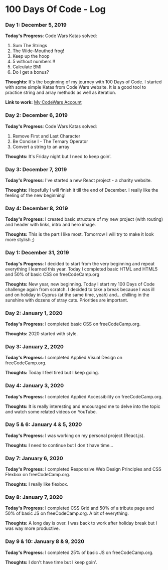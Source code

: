 # 100 Days Of Code - Log

### Day 1: December 5, 2019 

**Today's Progress**: 
Code Wars Katas solved:
1. Sum The Strings
2. The Wide-Mouthed frog!
3. Keep up the hoop
4. 5 without numbers !!
5. Calculate BMI
6. Do I get a bonus?

**Thoughts:** It's the beginning of my journey with 100 Days of Code. I started with some simple Katas from Code Wars website. It is a good tool to practice string and array methods as well as iteration. 

**Link to work:** [My CodeWars Account](https://www.codewars.com/users/lavretta)

### Day 2: December 6, 2019 

**Today's Progress**: 
Code Wars Katas solved:
1. Remove First and Last Character
2. Be Concise I - The Ternary Operator
3. Convert a string to an array

**Thoughts:** It's Friday night but I need to keep goin'.

### Day 3: December 7, 2019 

**Today's Progress**: 
I've started a new React project - a charity website. 

**Thoughts:** Hopefully I will finish it till the end of December. I really like the feeling of the new beginning!

### Day 4: December 8, 2019 

**Today's Progress**: 
I created basic structure of my new project (with routing) and header with links, intro and hero image. 

**Thoughts:** This is the part I like most. Tomorrow I will try to make it look more stylish ;) 

### Day 1: December 31, 2019 

**Today's Progress**: 
I decided to start from the very beginning and repeat everything I learned this year. Today I completed basic HTML and HTML5 and 50% of basic CSS on freeCodeCamp.org

**Thoughts:** New year, new beginning. Today I start my 100 Days of Code challenge again from scratch. 
I decided to take a break because I was ill and on holiday in Cyprus (at the same time, yeah) and... chilling in the sunshine with dozens of stray cats. 
Priorities are important.

### Day 2: January 1, 2020 

**Today's Progress**: 
I completed basic CSS on freeCodeCamp.org.

**Thoughts:** 
2020 started with style. 

### Day 3: January 2, 2020 

**Today's Progress**: 
I completed Applied Visual Design on freeCodeCamp.org.

**Thoughts:** 
Today I feel tired but I keep going.

### Day 4: January 3, 2020 

**Today's Progress**: 
I completed Applied Accessibility on freeCodeCamp.org.

**Thoughts:** 
It is really interesting and encouraged me to delve into the topic and watch some related videos on YouTube.

### Day 5 & 6: January 4 & 5, 2020 

**Today's Progress**: 
I was working on my personal project (React.js).

**Thoughts:** 
I need to continue but I don't have time...

### Day 7: January 6, 2020 

**Today's Progress**: 
I completed Responsive Web Design Principles and CSS Flexbox on freeCodeCamp.org.

**Thoughts:** 
I really like flexbox. 

### Day 8: January 7, 2020 

**Today's Progress**: 
I completed CSS Grid and 50% of a tribute page and 50% of basic JS on freeCodeCamp.org. A bit of everything.

**Thoughts:** 
A long day is over. I was back to work after holiday break but I was way more productive.

### Day 9 & 10: January 8 & 9, 2020 

**Today's Progress**: 
I completed 25% of basic JS on freeCodeCamp.org.

**Thoughts:** 
I don't have time but I keep goin'. 
